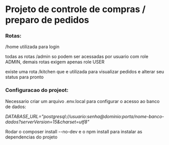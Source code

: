 # Projeto de controle de compras / preparo de pedidos

<h3>Rotas:</h3>
<p>/home utilizada para login</p>
<p>todas as rotas /admin so podem ser acessadas por usuario com role ADMIN, demais rotas exigem apenas role USER</p>
<p>existe uma rota /kitchen que e utilizada para visualizar pedidos e alterar seu status para pronto</p>

<h3>Configuracao do projeot:</h3>
<p>Necessario criar um arquivo .env.local para configurar o acesso ao banco de dados:</p>

_DATABASE_URL="postgresql://usuario:senha@dominio:porta/nome-banco-dados?serverVersion=15&charset=utf8"_

<p>Rodar o composer install --no-dev e o npm install para instalar as dependencias do projeto</p>
